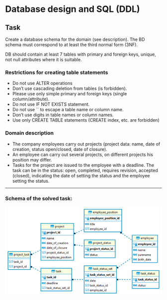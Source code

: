 # Database design and SQL (DDL)

## Task  

Create a database schema for the domain (see description). The BD schema must correspond to at least the third normal form (3NF).

DB should contain at least 7 tables with primary and foreign keys, unique, not null attributes where it is suitable.

### Restrictions for creating table statements
- Do not use ALTER operations 
- Don’t use cascading deletion from tables (is forbidden).
- Please use only simple primary and foreign keys (single column/attribute).
- Do not use IF NOT EXISTS statement.
- Do not use `` to escape a table name or column name.
- Don’t use digits in table names or column names.
- Use only  CREATE TABLE statements (CREATE index, etc. are forbidden) 

### Domain description   

- The company employees carry out projects (project data: name, date of creation, status open/closed, date of closure).   
- An employee can carry out several projects, on different projects his position may differ.  
- Tasks for the project are issued to the employee with a deadline. The task can be in the status: open, completed, requires revision, accepted (closed), indicating the date of setting the status and the employee setting the status. 

______


### Schema of the solved task:

![company_schema](/MySQL/01.Create-tables/company.jpg "company")